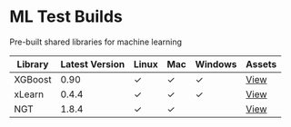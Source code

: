# ML Test Builds

Pre-built shared libraries for machine learning

Library | Latest Version | Linux | Mac | Windows | Assets
--- | --- | --- | --- | --- | ---
XGBoost | 0.90 | ✓ | ✓ | ✓ | [View](https://github.com/ankane/ml-test-builds/releases/tag/xgboost-0.90)
xLearn | 0.4.4 | ✓ | ✓ | ✓ | [View](https://github.com/ankane/ml-test-builds/releases/tag/xlearn-0.4.4)
NGT | 1.8.4 | ✓ | ✓ | | [View](https://github.com/ankane/ml-test-builds/releases/tag/ngt-1.8.4)
